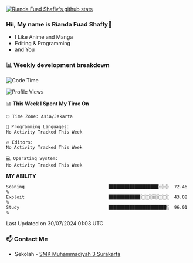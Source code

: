 [![Rianda Fuad Shafly's github stats](https://github-readme-stats.vercel.app/api?username=rndzx&show_icons=true&theme=dracula)](https://github.com/rndzx/rndzx)

### Hii, My name is Rianda Fuad Shafly👋
- I Like Anime and Manga
- Editing & Programming
- and You

### 📊 Weekly development breakdown

<!--START_SECTION:waka-->
![Code Time](http://img.shields.io/badge/Code%20Time-0%20secs-blue)

![Profile Views](http://img.shields.io/badge/Profile%20Views-1-blue)

📊 **This Week I Spent My Time On** 

```text
🕑︎ Time Zone: Asia/Jakarta

💬 Programming Languages: 
No Activity Tracked This Week

🔥 Editors: 
No Activity Tracked This Week

💻 Operating System: 
No Activity Tracked This Week
```

**MY ABILITY** 

```text
Scaning                                ███████████████████░░░░  72.46 % 
Exploit                                ████████████░░░░░░░░░░░  43.08 %
Study                                  ██████████████████████░  96.01 %
```




 Last Updated on 30/07/2024 01:03 UTC
<!--END_SECTION:waka-->

### 📫 Contact Me
- Sekolah - [SMK Muhammadiyah 3 Surakarta](https://smkmuh3solo.sch.id)

